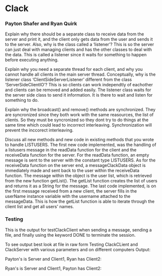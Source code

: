 # Clack
### Payton Shafer and Ryan Quirk

Explain why there should be a separate class to receive data from the server and print it, and the client only gets data from the user and sends it to the server. Also, why is the class called a ‘listener’?
This is so the server can just deal with managing clients and has the other classes to deal with the data. This is called a listener since it waits for something to happen before executing anything.

Explain why you need a separate thread for each client, and why you cannot handle all clients in the main server thread. Conceptually, why is the listener class ‘ClientSideServerListener’ different from the class ‘ServerSideClientIO’?
This is so clients can work independtly of eachother and clients can be removed and added easily. The listener class waits for the server side class to send it information. It is there to wait and listen for something to do.

Explain why the broadcast() and remove() methods are synchronized.
They are syncronized since they both work with the same reasources, the list of clients. So they must be syncronized so they dont try to do things at the same time which could lead to incorrect interleaving. Synchronization will prevent the inccorect interleaving.

Discuss all new methods and new code in existing methods that you wrote to handle LISTUSERS.
The first new code implemented, was the handling of a listusers message in the readData function for the client and the receiveData function for the server.
For the readData function, an empty message is sent to the server with the constant type LISTUSERS. As for the receiveData function on the server end,
a messageClackData object is immediately made and sent back to the user within the receiveData function. The message within the object is the user list,
which is retrieved from the new function getList(). The getList function creates the list of users and returns it as a String for the message. 
The last code implemented, is on the first message received from a new client, the server fills in the userName instance variable with the username attached to the messageData. This is how the getList function is able to iterate through the client list and get all users' names. 


### Testing

This is the output for testClackClient when sending a message, sending a file, and finally using the keyword DONE to terminate the session.

To see output best look at file in raw form
Testing ClackCLient and ClackServer with various parameters and on different computers
Output:

Payton's is Server and Client1, Ryan has Client2:


Ryan's is Server and Client1, Payton has Client2:
